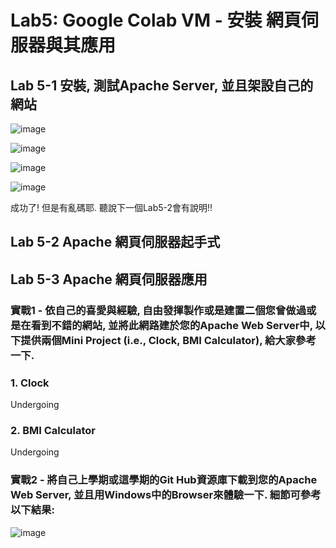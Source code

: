 # Lab5: Google Colab VM - 安裝 網頁伺服器與其應用 


## Lab 5-1 安裝, 測試Apache Server, 並且架設自己的網站

![image](https://github.com/Grace-TA/Virtualization-Spring2023/assets/89304181/f7c12b1b-2da3-411b-a66a-868413a99c19)

![image](https://github.com/Grace-TA/Virtualization-Spring2023/assets/89304181/33342680-3f71-4d7c-a7ad-f72bcc9512a4)

![image](https://github.com/Grace-TA/Virtualization-Spring2023/assets/89304181/45422e88-f94d-4e6f-b196-9a434f7ac0b9)

![image](https://github.com/Grace-TA/Virtualization-Spring2023/assets/89304181/6f70b674-0637-451c-a450-b1b701d46174)

成功了! 但是有亂碼耶. 聽說下一個Lab5-2會有說明!!

## Lab 5-2 Apache 網頁伺服器起手式



## Lab 5-3 Apache 網頁伺服器應用

### 實戰1 - 依自己的喜愛與經驗, 自由發揮製作或是建置二個您曾做過或是在看到不錯的網站, 並將此網路建於您的Apache Web Server中, 以下提供兩個Mini Project (i.e., Clock, BMI Calculator), 給大家參考一下.
### 1. Clock 

Undergoing

### 2. BMI Calculator

Undergoing

### 實戰2 - 將自己上學期或這學期的Git Hub資源庫下載到您的Apache Web Server, 並且用Windows中的Browser來體驗一下. 細節可參考以下結果:

![image](https://user-images.githubusercontent.com/89304181/169656674-0a6173cb-b8e9-4bc0-8251-c8cd871e4bd1.png)
